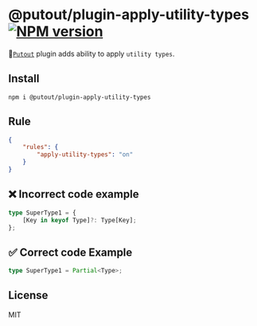# @putout/plugin-apply-utility-types [![NPM version][NPMIMGURL]][NPMURL]

[NPMIMGURL]: https://img.shields.io/npm/v/@putout/plugin-apply-utility-types.svg?style=flat&longCache=true
[NPMURL]: https://npmjs.org/package/@putout/plugin-apply-utility-types"npm"

🐊[`Putout`](https://github.com/coderaiser/putout) plugin adds ability to apply `utility types`.

## Install

```
npm i @putout/plugin-apply-utility-types
```

## Rule

```json
{
    "rules": {
        "apply-utility-types": "on"
    }
}
```

## ❌ Incorrect code example

```ts
type SuperType1 = {
    [Key in keyof Type]?: Type[Key];
};
```

## ✅ Correct code Example

```ts
type SuperType1 = Partial<Type>;
```

## License

MIT
